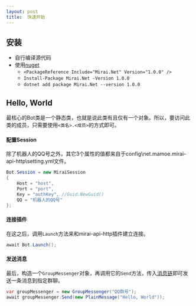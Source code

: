 ```yaml
---
layout: post
title:  快速开始
---
```


## 安装

+ 自行编译源代码
+ 使用[nuget](https://www.nuget.org/packages/Mirai.Net/1.0.0) 
  + ```<PackageReference Include="Mirai.Net" Version="1.0.0" />```
  + ```Install-Package Mirai.Net -Version 1.0.0```
  + ```dotnet add package Mirai.Net --version 1.0.0```

## Hello, World

最核心的Bot类是一个静态类，也就是说此类有且仅有一个对象。所以，要访问此类的成员，只需要使用```<类名>.<成员>```的方式即可。

#### 配置Session

除了机器人的QQ号之外，其它3个属性的值都来自于config\net.mamoe.mirai-api-http\setting.yml文件。

```c#
Bot.Session = new MiraiSession
{
    Host = "host",
    Port = "port",
    Key = "authKey", //Guid.NewGuid()
    QQ = "机器人的QQ号"
};
```

#### 连接插件

在这之后，调用```Launch```方法来和mirai-api-http插件建立连接。

```c#
await Bot.Launch();
```

#### 发送消息

最后，构造一个```GroupMessenger```对象，再调用它的```Send```方法，传入[消息链](what-is-message-chain)即可发送一条消息到指定群聊。

```c#
var groupMessenger = new GroupMessenger("QQ群号");
await groupMessenger.Send(new PlainMessage("Hello, World"));
```

